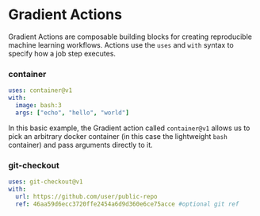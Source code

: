 # Gradient Actions

Gradient Actions are composable building blocks for creating reproducible machine learning workflows. Actions use the `uses` and `with` syntax to specify how a job step executes.

### container

```yaml
uses: container@v1
with:
  image: bash:3
  args: ["echo", "hello", "world"]
```

In this basic example, the Gradient action called `container@v1` allows us to pick an arbitrary docker container \(in this case the lightweight `bash` container\) and pass arguments directly to it. 

### git-checkout

```yaml
uses: git-checkout@v1
with:
  url: https://github.com/user/public-repo
  ref: 46aa59d6ecc3720ffe2454a6d9d360e6ce75acce #optional git ref
```





